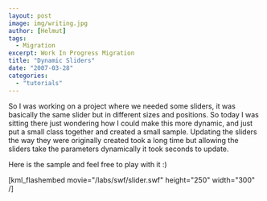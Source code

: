 ```yaml
---
layout: post
image: img/writing.jpg
author: [Helmut]
tags:
  - Migration
excerpt: Work In Progress Migration
title: "Dynamic Sliders"
date: "2007-03-28"
categories: 
  - "tutorials"
---
```


So I was working on a project where we needed some sliders, it was basically the same slider but in different sizes and positions. So today I was sitting there just wondering how I could make this more dynamic, and just put a small class together and created a small sample. Updating the sliders the way they were originally created took a long time but allowing the sliders take the parameters dynamically it took seconds to update.

Here is the sample and feel free to play with it :)

\[kml\_flashembed movie="/labs/swf/slider.swf" height="250" width="300" /\]
